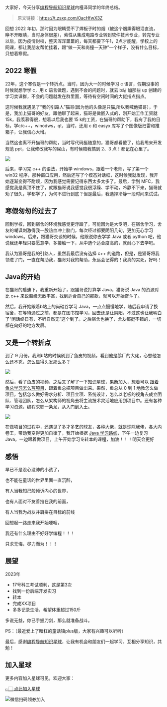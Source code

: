 大家好，今天分享[编程导航知识星球](https://mp.weixin.qq.com/s?__biz=MzI1NDczNTAwMA==&mid=2247524980&idx=2&sn=9ddcdb6c52aa096ed4c5ad0ced946a7d&chksm=e9c28583deb50c95f3c2665713a8bbc372c68332b3bfb846cf4b23af3f1cc07164832a291335&token=689599617&lang=zh_CN&scene=21#wechat_redirect)内槿泽同学的年终总结。

> 原文链接：https://t.zsxq.com/0acHfwX3Z

回想 2022 年初，那时因为眼睛受不了焊板子时的烟（被这个烟熏得眼泪直流，睁不开眼睛，当时身体很差），索性从集成电路专业转到软件技术专业，转完专业以后，因为疫情封校，整天浑浑噩噩的，每天都要下午1，2点才能醒，学校上的网课，都让我朋友帮忙挂着，跟“做一天和尚撞一天钟”一个样子，没有什么目标，只想着寒假。

## 2022 寒假



22年，这个寒假是一个转折点。当时，因为大一的时候学习 c 语言，假期没事的时候就想学学 c，用 c 语言做题，遇到不会的问题时，就去 b站 加那些 up 创建的学习卖课群，不会的问题就发在群里面，等待有空闲时间的大佬指点指点。

这时候我就遇见了“我的引路人”猫哥(因为他的头像是只猫,所以我喊他猫哥），于是，我加上猫哥的好友，跟他聊了起来，猫哥是做嵌入式的，刚开始工作工资就15k，我羡慕得很，想着以后我也要 15 k的工资，在猫哥的帮助下，我有了我的目标，学c/c++，winodws，qt，当时，还用 c 和 easyx 库写了个图像版扫雷和推箱子，让我信心大增。

当然这也离不开猫哥的帮助，当时写代码挺随意的，猫哥都看傻了，给我甩来开发规范 ppt，让我修改我写的屎山，有时候陪我搞到 2、3 点！都记在心里了。


![](https://files.mdnice.com/user/31817/b1893da5-ae1d-4d60-bc36-11b52a0e4d53.png)


后来，学习完 c++ 的语法，开始学 windows，跟着一个老师，写了第一个 win32 程序，那种窗口应用，然后还写了个模态对话框，这时候我就发现，我开始逐渐变得不耐烦，因为我感觉需要记得东西太多太多了。最后，学到 MFC，我感觉我是真顶不住了，就跟猫哥说我感觉我很浮躁、学不动，冷静不下来，猫哥就劝了很久，学都学了，为何不进行到底？但是最后，我选择冷静一段时间来试试。



## 寒假匆匆的过去了



回到学校，回到宿舍的环境我感觉更浮躁了，可能因为是大专吧，在宿舍学习，舍友的嘲讽刺激得我一股热血冲上脑门，每次经过都要阴阳几句，更加无心学习 windows。后来，跟猫哥交谈的时候，他跟说你去学学 Java 或者 python 吧，他说我还年轻只要愿意学，多接触一下，从中选个适合度高的，就耐心下去学吧。


我认为猫哥是我的引路人，虽然我最后没有选择 c++ 的道路，但是，是猫哥将我领进了门，一直在帮助我，猫哥对我的帮助，永远会记得的！我真的哭死，好吗！



## Java的开始

在猫哥的启迪下，我重新开始了，跟猫哥说打算学 Java，猫哥说 Java 的资源对比 c++ 来说超级无敌丰富，找到适合自己的那款，就可以开始奋斗了。

然后，我开始跟着b站上的尚硅谷学习 Java，一点点慢慢地学，随后我申请了换宿舍，在等待通过之前，都是在图书馆学习，回去还是让阴阳，不过这也让我明白了“闲话终日有，不听自然无”这个到了。之后宿舍也换了，舍友都挺不错的，一切都在向好的地方发展。

## 又是一个转折点

到了 9 月份，我刷b站的时候刷到了鱼皮的视频，看到他是鹅厂的大佬，心想他怎么还不秃，怎么显得头发那么多？


![](https://files.mdnice.com/user/31817/041fb52a-3d25-4804-b190-b2b7960c6b34.png)


然后，看了鱼皮的视频，之后又了解了一下[知识星球](https://mp.weixin.qq.com/s?__biz=MzI1NDczNTAwMA==&mid=2247524980&idx=2&sn=9ddcdb6c52aa096ed4c5ad0ced946a7d&chksm=e9c28583deb50c95f3c2665713a8bbc372c68332b3bfb846cf4b23af3f1cc07164832a291335&token=1681036854&lang=zh_CN&scene=21#wechat_redirect)，果断加入，想着可以 [跟着鱼总学习怎么写项目](https://mp.weixin.qq.com/s/IgBVp-BJrzoc7vloWrX4ww)，跟着鱼总把项目做出来。果然，鱼总从 0 到 1 地教怎么做项目，包括怎么做好需求分析、项目立项、系统设计，怎么以老板的视角去成立团队、管理团队，怎么从架构师的视角去将主流技术灵活地应用到项目中。还有各种学习资源，编程求职一条龙，从入门到入土。


![](https://files.mdnice.com/user/31817/ab908b18-1f06-4ad1-b9ef-183b5dfb738f.png)


在做项目的过程中，还遇见了多才多艺的球友，各种大佬，就是球除我佬，各大内卷王，带动我变得更加自律了，我开始根据 [Java 学习路线](https://mp.weixin.qq.com/s/5r1-kkAr7j-nPSD2YWXuSg)，下午一边复习 Java，一边跟着做项目，上午开始学习专转本的课程，加油！！！明天会更好



## 感悟


早已不是没心没肺的小孩了，

也不能在童话的世界里面一直沉醉，

有人当我知己般倾诉内心的世界，

也有人面对不友善挡在我的前面，

有人当我为战友并肩拼在目标的前线

回想起一路走来我开始哽咽，

我还有什么理由不好好学编程！！！

只求无悔，尽力而为！！！



## 展望


2023年

- 17号科三考试顺利，这是第3次
- 找到一份后端开发实习
- 转本
- 完成XX项目
- 多多记录生活，希望体重超过150斤

多说无益，你已手握刀剑，那么就准备战斗。

PS：（最近爱上了暗杠的童话镇plus版，大家有兴趣可以听听）

最后，感谢[编程导航知识星球](https://mp.weixin.qq.com/s?__biz=MzI1NDczNTAwMA==&mid=2247524980&idx=2&sn=9ddcdb6c52aa096ed4c5ad0ced946a7d&chksm=e9c28583deb50c95f3c2665713a8bbc372c68332b3bfb846cf4b23af3f1cc07164832a291335&token=689599617&lang=zh_CN&scene=21#wechat_redirect)，让我有机会和朋友们一起学习、互相分享知识，共勉！

## 加入星球

更多内容加入星球可见，欢迎大家：

[👉🏻 点此加入星球](https://yuyuanweb.feishu.cn/wiki/SDtMwjR1DituVpkz5MLc3fZLnzb)

![微信扫码领券加入](https://www.codefather.cn/img/%E7%9F%A5%E8%AF%86%E6%98%9F%E7%90%83%E6%89%AB%E7%A0%81.jpeg)

